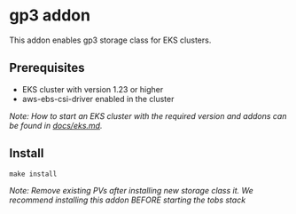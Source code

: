 # gp3 addon

This addon enables gp3 storage class for EKS clusters.

## Prerequisites

- EKS cluster with version 1.23 or higher
- aws-ebs-csi-driver enabled in the cluster

_Note: How to start an EKS cluster with the required version and addons can be found in [docs/eks.md](docs/eks.md)._

## Install

```shell
make install
```

_Note: Remove existing PVs after installing new storage class it. We recommend installing this addon BEFORE starting the tobs stack_
